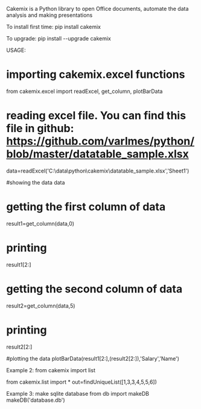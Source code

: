 
Cakemix is a Python library to open Office documents, automate the data analysis and making presentations

To install first time:
pip install cakemix

To upgrade:
pip install --upgrade cakemix


USAGE:

# importing cakemix.excel functions
from cakemix.excel import readExcel, get_column, plotBarData

# reading excel file. You can find this file in github: https://github.com/varlmes/python/blob/master/datatable_sample.xlsx
data=readExcel('C:\data\python\cakemix\datatable_sample.xlsx','Sheet1')

#showing the data
data

# getting the first column of data
result1=get_column(data,0)

# printing
result1[2:]

# getting the second column of data
result2=get_column(data,5)

# printing
result2[2:]

#plotting the data
plotBarData(result1[2:],(result2[2:]),'Salary','Name')


Example 2: from cakemix import list

from cakemix.list import *
out=findUniqueList([1,3,3,4,5,5,6])


Example 3: make sqlite database
	from db import makeDB
	makeDB('database.db')
